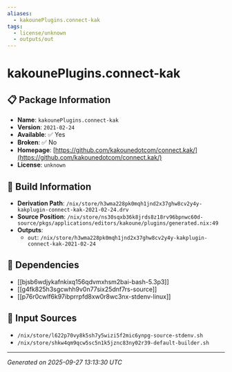 ```yaml
---
aliases:
  - kakounePlugins.connect-kak
tags:
  - license/unknown
  - outputs/out
---
```


# kakounePlugins.connect-kak

## 📋 Package Information

- **Name**: `kakounePlugins.connect-kak`
- **Version**: `2021-02-24`
- **Available**: ✅ Yes
- **Broken**: ✅ No
- **Homepage**: [https://github.com/kakounedotcom/connect.kak/](https://github.com/kakounedotcom/connect.kak/)
- **License**: `unknown`

## 🔧 Build Information

- **Derivation Path**: `/nix/store/h3wma228pk0mqh1jnd2x37ghw8cv2y4y-kakplugin-connect-kak-2021-02-24.drv`
- **Source Position**: `/nix/store/ns30sqxb36k8jrds8z18rv96bpnwc60d-source/pkgs/applications/editors/kakoune/plugins/generated.nix:49`
- **Outputs**:
  - `out`:  `/nix/store/h3wma228pk0mqh1jnd2x37ghw8cv2y4y-kakplugin-connect-kak-2021-02-24`

## 🔗 Dependencies

- [[bjsb6wdjykafnkixq156qdvmxhsm2bai-bash-5.3p3]]
- [[g4fk825h3sgcwhh9v0n77six25dnf7rs-source]]
- [[p76r0cwlf6k97ibprrpfd8xw0r8wc3nx-stdenv-linux]]

## 📁 Input Sources

- `/nix/store/l622p70vy8k5sh7y5wizi5f2mic6ynpg-source-stdenv.sh`
- `/nix/store/shkw4qm9qcw5sc5n1k5jznc83ny02r39-default-builder.sh`

---
*Generated on 2025-09-27 13:13:30 UTC*
